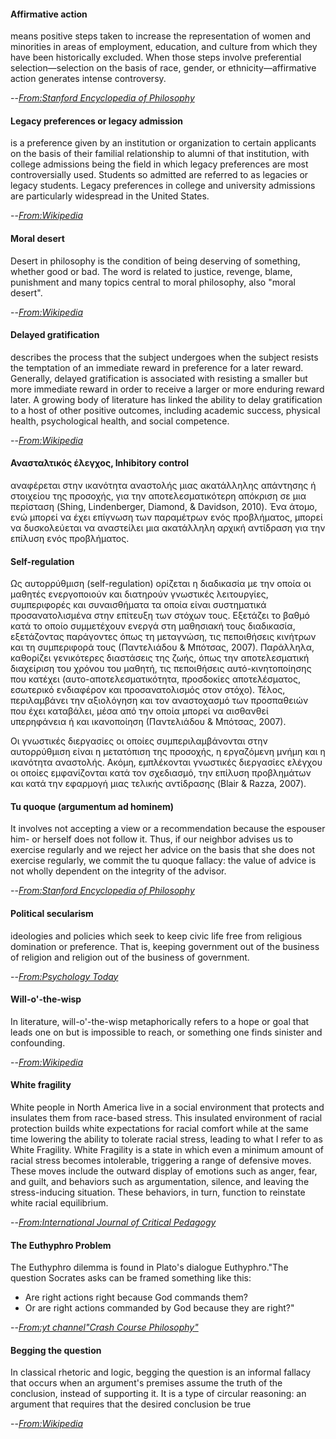 

#### Affirmative action
means positive steps taken to increase the representation of women and minorities in areas of employment, education, and culture from which they have been historically excluded. When those steps involve preferential selection—selection on the basis of race, gender, or ethnicity—affirmative action generates intense controversy.

--[*From:Stanford Encyclopedia of Philosophy*](https://plato.stanford.edu/entries/affirmative-action/)


#### Legacy preferences or legacy admission
is a preference given by an institution or organization to certain applicants on the basis of their familial relationship to alumni of that institution, with college admissions being the field in which legacy preferences are most controversially used. Students so admitted are referred to as legacies or legacy students. Legacy preferences in college and university admissions are particularly widespread in the United States.

--[*From:Wikipedia*](https://en.wikipedia.org/wiki/Legacy_preferences)


#### Moral desert 
Desert in philosophy is the condition of being deserving of something, whether good or bad. The word is related to justice, revenge, blame, punishment and many topics central to moral philosophy, also "moral desert".

--[*From:Wikipedia*](https://en.wikipedia.org/wiki/Desert_(philosophy)) 


#### Delayed gratification
describes the process that the subject undergoes when the subject resists the temptation of an immediate reward in preference for a later reward. Generally, delayed gratification is associated with resisting a smaller but more immediate reward in order to receive a larger or more enduring reward later. A growing body of literature has linked the ability to delay gratification to a host of other positive outcomes, including academic success, physical health, psychological health, and social competence. 

--[*From:Wikipedia*](https://en.wikipedia.org/wiki/Delayed_gratification)


#### Ανασταλτικός έλεγχος, Inhibitory control 
αναφέρεται στην ικανότητα αναστολής μιας ακατάλληλης απάντησης ή στοιχείου της προσοχής, για την αποτελεσματικότερη απόκριση σε μια περίσταση (Shing, Lindenberger, Diamond, & Davidson, 2010). Ένα άτομο, ενώ μπορεί να έχει επίγνωση των παραμέτρων ενός προβλήματος, μπορεί να δυσκολεύεται να αναστείλει μια ακατάλληλη αρχική αντίδραση για την επίλυση ενός προβλήματος.


#### Self-regulation
Ως αυτορρύθμιση (self-regulation) ορίζεται η διαδικασία με την οποία οι μαθητές ενεργοποιούν και διατηρούν γνωστικές λειτουργίες, συμπεριφορές και συναισθήματα τα οποία είναι συστηματικά προσανατολισμένα στην επίτευξη των στόχων τους. Εξετάζει το βαθμό κατά το οποίο συμμετέχουν ενεργά στη μαθησιακή τους διαδικασία, εξετάζοντας παράγοντες όπως τη μεταγνώση, τις πεποιθήσεις κινήτρων και τη συμπεριφορά τους (Παντελιάδου & Μπότσας, 2007). Παράλληλα, καθορίζει γενικότερες διαστάσεις της ζωής, όπως την αποτελεσματική διαχείριση του χρόνου του μαθητή, τις πεποιθήσεις αυτό-κινητοποίησης που κατέχει (αυτο-αποτελεσματικότητα, προσδοκίες αποτελέσματος, εσωτερικό ενδιαφέρον και προσανατολισμός στον στόχο). Τέλος, περιλαμβάνει την αξιολόγηση και τον αναστοχασμό των προσπαθειών που έχει καταβάλει, μέσα από την οποία μπορεί να αισθανθεί υπερηφάνεια ή και ικανοποίηση (Παντελιάδου & Μπότσας, 2007).

Οι γνωστικές διεργασίες οι οποίες συμπεριλαμβάνονται στην αυτορρύθμιση είναι η  μετατόπιση της προσοχής, η εργαζόμενη μνήμη και η ικανότητα αναστολής. Ακόμη, εμπλέκονται γνωστικές διεργασίες ελέγχου οι οποίες εμφανίζονται κατά τον σχεδιασμό, την επίλυση προβλημάτων και κατά την εφαρμογή μιας τελικής αντίδρασης (Blair & Razza, 2007).


#### Tu quoque (argumentum ad hominem)
It involves not accepting a view or a recommendation because the espouser him- or herself does not follow it. Thus, if our neighbor advises us to exercise regularly and we reject her advice on the basis that she does not exercise regularly, we commit the tu quoque fallacy: the value of advice is not wholly dependent on the integrity of the advisor.

--[*From:Stanford Encyclopedia of Philosophy*](https://plato.stanford.edu/entries/fallacies/)


#### Political secularism
ideologies and policies which seek to keep civic life free from religious domination or preference. That is, keeping government out of the business of religion and religion out of the business of government.

--[*From:Psychology Today*](https://www.psychologytoday.com/us/blog/the-secular-life/201808/what-is-secularism)


#### Will-o'-the-wisp
In literature, will-o'-the-wisp metaphorically refers to a hope or goal that leads one on but is impossible to reach, or something one finds sinister and confounding.

--[*From:Wikipedia*](https://en.wikipedia.org/wiki/Will-o%27-the-wisp)


#### White fragility
White people in North America live in a social environment that protects and insulates them from race-based stress. This insulated environment of racial protection builds white expectations for racial comfort while at the same time lowering the ability to tolerate racial stress, leading to what I refer to as White Fragility. White Fragility is a state in which even a minimum amount of racial stress becomes intolerable, triggering a range of defensive moves. These moves include the outward display of emotions such as anger, fear, and guilt, and behaviors such as argumentation, silence, and leaving the stress-inducing situation. These behaviors, in turn, function to reinstate white racial equilibrium.

--[*From:International Journal of Critical Pedagogy*](https://libjournal.uncg.edu/ijcp/article/viewFile/249/116)


#### The Euthyphro Problem
The Euthyphro dilemma is found in Plato's dialogue Euthyphro."The question Socrates asks can be framed something like this: 
- Are right actions right because God commands them? 
- Or are right actions commanded by God because they are right?"

--[*From:yt channel"Crash Course Philosophy"*](https://www.youtube.com/watch?v=wRHBwxC8b8I&list=PL8dPuuaLjXtNgK6MZucdYldNkMybYIHKR&index=34)


#### Begging the question
In classical rhetoric and logic, begging the question is an informal fallacy that occurs when an argument's premises assume the truth of the conclusion, instead of supporting it. It is a type of circular reasoning: an argument that requires that the desired conclusion be true

--[*From:Wikipedia*](https://en.wikipedia.org/wiki/Begging_the_question)







